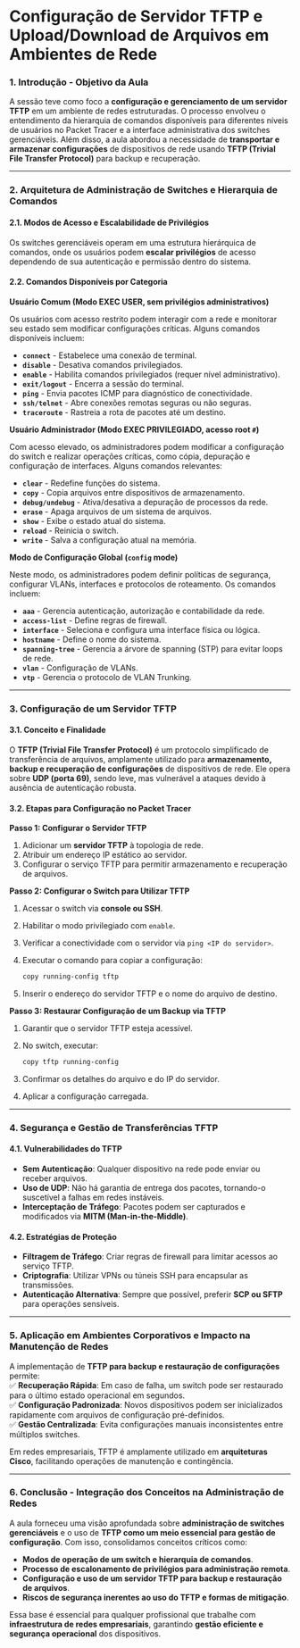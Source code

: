 # Configuração de Servidor TFTP e Upload/Download de Arquivos em Ambientes de Rede

### **1. Introdução - Objetivo da Aula**

A sessão teve como foco a **configuração e gerenciamento de um servidor TFTP** em um ambiente de redes estruturadas. O processo envolveu o entendimento da hierarquia de comandos disponíveis para diferentes níveis de usuários no Packet Tracer e a interface administrativa dos switches gerenciáveis. Além disso, a aula abordou a necessidade de **transportar e armazenar configurações** de dispositivos de rede usando **TFTP (Trivial File Transfer Protocol)** para backup e recuperação.

***

### **2. Arquitetura de Administração de Switches e Hierarquia de Comandos**

#### **2.1. Modos de Acesso e Escalabilidade de Privilégios**

Os switches gerenciáveis operam em uma estrutura hierárquica de comandos, onde os usuários podem **escalar privilégios** de acesso dependendo de sua autenticação e permissão dentro do sistema.

#### **2.2. Comandos Disponíveis por Categoria**

**Usuário Comum (Modo EXEC USER, sem privilégios administrativos)**

Os usuários com acesso restrito podem interagir com a rede e monitorar seu estado sem modificar configurações críticas. Alguns comandos disponíveis incluem:

* **`connect`** - Estabelece uma conexão de terminal.
* **`disable`** - Desativa comandos privilegiados.
* **`enable`** - Habilita comandos privilegiados (requer nível administrativo).
* **`exit/logout`** - Encerra a sessão do terminal.
* **`ping`** - Envia pacotes ICMP para diagnóstico de conectividade.
* **`ssh/telnet`** - Abre conexões remotas seguras ou não seguras.
* **`traceroute`** - Rastreia a rota de pacotes até um destino.

**Usuário Administrador (Modo EXEC PRIVILEGIADO, acesso root `#`)**

Com acesso elevado, os administradores podem modificar a configuração do switch e realizar operações críticas, como cópia, depuração e configuração de interfaces. Alguns comandos relevantes:

* **`clear`** - Redefine funções do sistema.
* **`copy`** - Copia arquivos entre dispositivos de armazenamento.
* **`debug/undebug`** - Ativa/desativa a depuração de processos da rede.
* **`erase`** - Apaga arquivos de um sistema de arquivos.
* **`show`** - Exibe o estado atual do sistema.
* **`reload`** - Reinicia o switch.
* **`write`** - Salva a configuração atual na memória.

**Modo de Configuração Global (`config` mode)**

Neste modo, os administradores podem definir políticas de segurança, configurar VLANs, interfaces e protocolos de roteamento. Os comandos incluem:

* **`aaa`** - Gerencia autenticação, autorização e contabilidade da rede.
* **`access-list`** - Define regras de firewall.
* **`interface`** - Seleciona e configura uma interface física ou lógica.
* **`hostname`** - Define o nome do sistema.
* **`spanning-tree`** - Gerencia a árvore de spanning (STP) para evitar loops de rede.
* **`vlan`** - Configuração de VLANs.
* **`vtp`** - Gerencia o protocolo de VLAN Trunking.

***

### **3. Configuração de um Servidor TFTP**

#### **3.1. Conceito e Finalidade**

O **TFTP (Trivial File Transfer Protocol)** é um protocolo simplificado de transferência de arquivos, amplamente utilizado para **armazenamento, backup e recuperação de configurações** de dispositivos de rede. Ele opera sobre **UDP (porta 69)**, sendo leve, mas vulnerável a ataques devido à ausência de autenticação robusta.

#### **3.2. Etapas para Configuração no Packet Tracer**

**Passo 1: Configurar o Servidor TFTP**

1. Adicionar um **servidor TFTP** à topologia de rede.
2. Atribuir um endereço IP estático ao servidor.
3. Configurar o serviço TFTP para permitir armazenamento e recuperação de arquivos.

**Passo 2: Configurar o Switch para Utilizar TFTP**

1. Acessar o switch via **console ou SSH**.
2. Habilitar o modo privilegiado com `enable`.
3. Verificar a conectividade com o servidor via `ping <IP do servidor>`.
4.  Executar o comando para copiar a configuração:

    ```bash
    copy running-config tftp
    ```
5. Inserir o endereço do servidor TFTP e o nome do arquivo de destino.

**Passo 3: Restaurar Configuração de um Backup via TFTP**

1. Garantir que o servidor TFTP esteja acessível.
2.  No switch, executar:

    ```bash
    copy tftp running-config
    ```
3. Confirmar os detalhes do arquivo e do IP do servidor.
4. Aplicar a configuração carregada.

***

### **4. Segurança e Gestão de Transferências TFTP**

#### **4.1. Vulnerabilidades do TFTP**

* **Sem Autenticação**: Qualquer dispositivo na rede pode enviar ou receber arquivos.
* **Uso de UDP**: Não há garantia de entrega dos pacotes, tornando-o suscetível a falhas em redes instáveis.
* **Interceptação de Tráfego**: Pacotes podem ser capturados e modificados via **MITM (Man-in-the-Middle)**.

#### **4.2. Estratégias de Proteção**

* **Filtragem de Tráfego**: Criar regras de firewall para limitar acessos ao serviço TFTP.
* **Criptografia**: Utilizar VPNs ou túneis SSH para encapsular as transmissões.
* **Autenticação Alternativa**: Sempre que possível, preferir **SCP ou SFTP** para operações sensíveis.

***

### **5. Aplicação em Ambientes Corporativos e Impacto na Manutenção de Redes**

A implementação de **TFTP para backup e restauração de configurações** permite:\
✅ **Recuperação Rápida**: Em caso de falha, um switch pode ser restaurado para o último estado operacional em segundos.\
✅ **Configuração Padronizada**: Novos dispositivos podem ser inicializados rapidamente com arquivos de configuração pré-definidos.\
✅ **Gestão Centralizada**: Evita configurações manuais inconsistentes entre múltiplos switches.

Em redes empresariais, TFTP é amplamente utilizado em **arquiteturas Cisco**, facilitando operações de manutenção e contingência.

***

### **6. Conclusão - Integração dos Conceitos na Administração de Redes**

A aula forneceu uma visão aprofundada sobre **administração de switches gerenciáveis** e o uso de **TFTP como um meio essencial para gestão de configuração**. Com isso, consolidamos conceitos críticos como:

* **Modos de operação de um switch e hierarquia de comandos**.
* **Processo de escalonamento de privilégios para administração remota**.
* **Configuração e uso de um servidor TFTP para backup e restauração de arquivos**.
* **Riscos de segurança inerentes ao uso do TFTP e formas de mitigação**.

Essa base é essencial para qualquer profissional que trabalhe com **infraestrutura de redes empresariais**, garantindo **gestão eficiente e segurança operacional** dos dispositivos.

